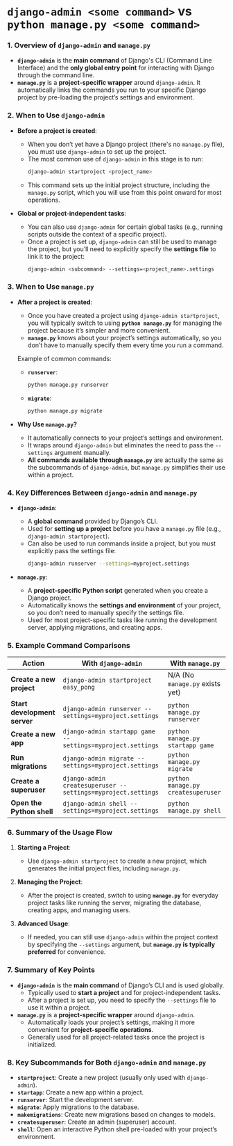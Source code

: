 # **`django-admin <some command>` vs `python manage.py <some command>`**

### **1. Overview of `django-admin` and `manage.py`**

- **`django-admin`** is the **main command** of Django's CLI (Command Line Interface) and the **only global entry point** for interacting with Django through the command line.
- **`manage.py`** is a **project-specific wrapper** around `django-admin`. It automatically links the commands you run to your specific Django project by pre-loading the project’s settings and environment.

### **2. When to Use `django-admin`**

- **Before a project is created**:

  - When you don’t yet have a Django project (there's no `manage.py` file), you must use `django-admin` to set up the project.
  - The most common use of `django-admin` in this stage is to run:
    ```bash
    django-admin startproject <project_name>
    ```
  - This command sets up the initial project structure, including the `manage.py` script, which you will use from this point onward for most operations.

- **Global or project-independent tasks**:
  - You can also use `django-admin` for certain global tasks (e.g., running scripts outside the context of a specific project).
  - Once a project is set up, `django-admin` can still be used to manage the project, but you’ll need to explicitly specify the **settings file** to link it to the project:
    ```bash
    django-admin <subcommand> --settings=<project_name>.settings
    ```

### **3. When to Use `manage.py`**

- **After a project is created**:

  - Once you have created a project using `django-admin startproject`, you will typically switch to using **`python manage.py`** for managing the project because it’s simpler and more convenient.
  - **`manage.py`** knows about your project’s settings automatically, so you don’t have to manually specify them every time you run a command.

  Example of common commands:

  - **`runserver`**:
    ```bash
    python manage.py runserver
    ```
  - **`migrate`**:
    ```bash
    python manage.py migrate
    ```

- **Why Use `manage.py`?**
  - It automatically connects to your project’s settings and environment.
  - It wraps around `django-admin` but eliminates the need to pass the `--settings` argument manually.
  - **All commands available through `manage.py`** are actually the same as the subcommands of `django-admin`, but `manage.py` simplifies their use within a project.

### **4. Key Differences Between `django-admin` and `manage.py`**

- **`django-admin`**:

  - A **global command** provided by Django’s CLI.
  - Used for **setting up a project** before you have a `manage.py` file (e.g., `django-admin startproject`).
  - Can also be used to run commands inside a project, but you must explicitly pass the settings file:
    ```bash
    django-admin runserver --settings=myproject.settings
    ```

- **`manage.py`**:
  - A **project-specific Python script** generated when you create a Django project.
  - Automatically knows the **settings and environment** of your project, so you don’t need to manually specify the settings file.
  - Used for most project-specific tasks like running the development server, applying migrations, and creating apps.

### **5. Example Command Comparisons**

| **Action**                   | **With `django-admin`**                                      | **With `manage.py`**               |
| ---------------------------- | ------------------------------------------------------------ | ---------------------------------- |
| **Create a new project**     | `django-admin startproject easy_pong`                        | N/A (No `manage.py` exists yet)    |
| **Start development server** | `django-admin runserver --settings=myproject.settings`       | `python manage.py runserver`       |
| **Create a new app**         | `django-admin startapp game --settings=myproject.settings`   | `python manage.py startapp game`   |
| **Run migrations**           | `django-admin migrate --settings=myproject.settings`         | `python manage.py migrate`         |
| **Create a superuser**       | `django-admin createsuperuser --settings=myproject.settings` | `python manage.py createsuperuser` |
| **Open the Python shell**    | `django-admin shell --settings=myproject.settings`           | `python manage.py shell`           |

### **6. Summary of the Usage Flow**

1. **Starting a Project**:

   - Use `django-admin startproject` to create a new project, which generates the initial project files, including `manage.py`.

2. **Managing the Project**:

   - After the project is created, switch to using **`manage.py`** for everyday project tasks like running the server, migrating the database, creating apps, and managing users.

3. **Advanced Usage**:
   - If needed, you can still use `django-admin` within the project context by specifying the `--settings` argument, but **`manage.py` is typically preferred** for convenience.

### **7. Summary of Key Points**

- **`django-admin`** is the **main command** of Django’s CLI and is used globally.
  - Typically used to **start a project** and for project-independent tasks.
  - After a project is set up, you need to specify the `--settings` file to use it within a project.
- **`manage.py`** is a **project-specific wrapper** around `django-admin`.
  - Automatically loads your project’s settings, making it more convenient for **project-specific operations**.
  - Generally used for all project-related tasks once the project is initialized.

### **8. Key Subcommands for Both `django-admin` and `manage.py`**

- **`startproject`**: Create a new project (usually only used with `django-admin`).
- **`startapp`**: Create a new app within a project.
- **`runserver`**: Start the development server.
- **`migrate`**: Apply migrations to the database.
- **`makemigrations`**: Create new migrations based on changes to models.
- **`createsuperuser`**: Create an admin (superuser) account.
- **`shell`**: Open an interactive Python shell pre-loaded with your project’s environment.
